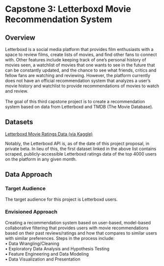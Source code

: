 <h1>Capstone 3: Letterboxd Movie Recommendation System</h1>

<h2>Overview</h2>
<p>Letterboxd is a social media platform that provides film enthusiasts with a space to review films, create lists of movies, and find other fans to connect with. Other features include keeping track of one’s personal history of movies seen, a watchlist of movies that one wants to see in the future that can be constantly updated, and the chance to see what friends, critics and fellow fans are watching and reviewing. However, the platform currently does not have an official recommendation system that analyzes a user’s movie history and watchlist to provide recommendations of movies to watch and review. 
<br><br>
The goal of this third capstone project is to create a recommendation system based on data from Letterboxd and TMDB (The Movie Database). </p>

<h2>Datasets</h2>
<a href="https://www.kaggle.com/datasets/samlearner/letterboxd-movie-ratings-data">Letterboxd Movie Ratings Data (via Kaggle)</a>
<p>Notably, the Letterboxd API is, as of the date of this project proposal, in private beta. In lieu of this, the first dataset linked in the above list contains scraped, publicly-accessible Letterboxd ratings data of the top 4000 users on the platform in any given month.</p>

<h2>Data Approach</h2>

<h3>Target Audience</h3>
<p>The target audience for this project is Letterboxd users. </p>

<h3>Envisioned Approach</h3>
<p>Creating a recommendation system based on user-based, model-based collaborative filtering that provides users with movie recommendations based on their past reviews/ratings and how that compares to similar users with similar preferences. Steps in the process include:<br>
• Data Wrangling/Cleaning<br>
• Exploratory Data Analysis and Hypothesis Testing<br>
• Feature Engineering and Data Modeling<br>
• Data Visualization and Presentation</p>

